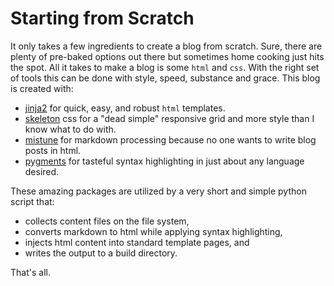 # Starting from Scratch

It only takes a few ingredients to create a blog from scratch. Sure, there are
plenty of pre-baked options out there but sometimes home cooking just hits the
spot.  All it takes to make a blog is some `html` and `css`. With the right set
of tools this can be done with style, speed, substance and grace. This blog is
created with:

- [jinja2](http://jinja.pocoo.org/docs/dev/) for quick, easy, and robust `html`
  templates.
- [skeleton](http://getskeleton.com/) css for a "dead simple" responsive grid
  and more style than I know what to do with.
- [mistune](https://mistune.readthedocs.org/) for markdown processing because
  no one wants to write blog posts in html.
- [pygments](http://pygments.org/) for tasteful syntax highlighting in just
  about any language desired.

These amazing packages are utilized by a very short and simple python script
that:

- collects content files on the file system,
- converts markdown to html while applying syntax highlighting,
- injects html content into standard template pages, and
- writes the output to a build directory.

That's all.
